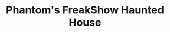 ---
title: "Phantom's FreakShow Haunted House"
url: /kentville/phantoms-freakshow-haunted-house/
shop: Kunst
---